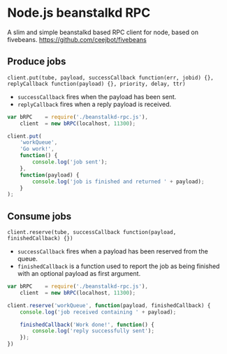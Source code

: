 Node.js beanstalkd RPC
=======================
A slim and simple beanstalkd based RPC client for node, based on fivebeans.
https://github.com/ceejbot/fivebeans

## Produce jobs
`client.put(tube, payload, successCallback function(err, jobid) {}, replyCallback function(payload) {}, priority, delay, ttr)`
* `successCallback` fires when the payload has been sent.
* `replyCallback` fires when a reply payload is received.

```javascript
var bRPC	= require('./beanstalkd-rpc.js'),
	client	= new bRPC(localhost, 11300);

client.put(
	'workQueue', 
	'Go work!', 
	function() { 
		console.log('job sent'); 
	}, 
	function(payload) { 
		console.log('job is finished and returned ' + payload); 
	}
);
``` 

## Consume jobs
`client.reserve(tube, successCallback function(payload, finishedCallback) {})`
* `successCallback` fires when a payload has been reserved from the queue. 
* `finishedCallback` is a function used to report the job as being finished with an optional payload as first argument.

```javascript
var bRPC	= require('./beanstalkd-rpc.js'),
	client	= new bRPC(localhost, 11300);

client.reserve('workQueue', function(payload, finishedCallback) {
	console.log('job received containing ' + payload);

	finishedCallback('Work done!', function() { 
		console.log('reply successfully sent');
	});
})
``` 

